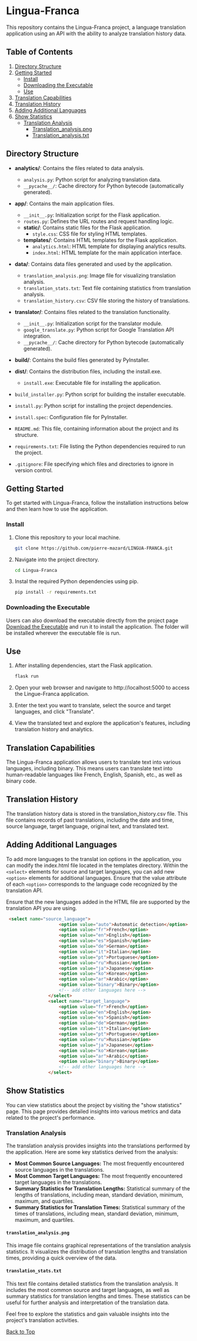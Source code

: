 # Lingua-Franca

This repository contains the Lingua-Franca project, a language translation application using an API with the ability to analyze translation history data.

## Table of Contents

1. [Directory Structure](#directory-structure)
2. [Getting Started](#getting-started)
    - [Install](#install)
    - [Downloading the Executable](#downloading-the-executable)
    - [Use](#use)
3. [Translation Capabilities](#translation-capabilities)
4. [Translation History](#translation-history)
5. [Adding Additional Languages](#adding-additional-languages)
6. [Show Statistics](#show-statistics)
    - [Translation Analysis](#translation-analysis)
        - [Translation_analysis.png](#translation_analysispng)
        - [Translation_analysis.txt](#translation_statstxt)        

## Directory Structure

- **analytics/**: Contains the files related to data analysis.
  - `analysis.py`: Python script for analyzing translation data.
  - `__pycache__/`: Cache directory for Python bytecode (automatically generated).

- **app/**: Contains the main application files.
  - `__init__.py`: Initialization script for the Flask application.
  - `routes.py`: Defines the URL routes and request handling logic.
  - **static/**: Contains static files for the Flask application.
    - `style.css`: CSS file for styling HTML templates.
  - **templates/**: Contains HTML templates for the Flask application.
    - `analytics.html`: HTML template for displaying analytics results.
    - `index.html`: HTML template for the main application interface.

- **data/**: Contains data files generated and used by the application.
  - `translation_analysis.png`: Image file for visualizing translation analysis.
  - `translation_stats.txt`: Text file containing statistics from translation analysis.
  - `translation_history.csv`: CSV file storing the history of translations.

- **translator/**: Contains files related to the translation functionality.
  - `__init__.py`: Initialization script for the translator module.
  - `google_translate.py`: Python script for Google Translation API integration.
  - `__pycache__/`: Cache directory for Python bytecode (automatically generated).

- **build/**: Contains the build files generated by PyInstaller.

- **dist/**: Contains the distribution files, including the install.exe.
  - `install.exe`: Executable file for installing the application.

- `build_installer.py`: Python script for building the installer executable.
- `install.py`: Python script for installing the project dependencies.
- `install.spec`: Configuration file for PyInstaller.

- `README.md`: This file, containing information about the project and its structure.
- `requirements.txt`: File listing the Python dependencies required to run the project.
- `.gitignore`: File specifying which files and directories to ignore in version control.


## Getting Started

To get started with Lingua-Franca, follow the installation instructions below and then learn how to use the application.

### Install

1. Clone this repository to your local machine.
   ```bash
   git clone https://github.com/pierre-mazard/LINGUA-FRANCA.git

2. Navigate into the project directory.
    ```bash
    cd Lingua-Franca

3. Instal the required Python dependencies using pip.
    ```bash
    pip install -r requirements.txt

### Downloading the Executable

Users can also download the executable directly from the project page [Download the Executable](https://github.com/pierre-mazard/LINGUA-FRANCA/raw/master/dist/install.exe) and run it to install the application. The folder will be installed wherever the executable file is run.


## Use

1. After installing dependencies, start the Flask application.
    ```bash
    flask run

2. Open your web browser and navigate to http://localhost:5000 to access the Lingue-Franca application.

3. Enter the text you want to translate, select the source and target languages, and click "Translate".

4. View the translated text and explore the application's features, including translation history and analytics.

## Translation Capabilities

The Lingua-Franca application allows users to translate text into various languages, including binary. This means users can translate text into human-readable languages like French, English, Spanish, etc., as well as binary code.


## Translation History

The translation history data is stored in the translation_history.csv file. This file contains records of past translations, including the date and time, source language, target language, original text, and translated text.

## Adding Additional Languages
To add more languages to the translat
ion options in the application, you can modify the index.html file located in the templates directory. Within the `<select>` elements for source and target languages, you can add new `<option>` elements for additional languages. Ensure that the value attribute of each `<option>` corresponds to the language code recognized by the translation API.

Ensure that the new languages added in the HTML file are supported by the translation API you are using.

```html
 <select name="source_language">
                    <option value="auto">Automatic detection</option>
                    <option value="fr">French</option>
                    <option value="en">English</option>
                    <option value="es">Spanish</option>
                    <option value="de">German</option>
                    <option value="it">Italian</option>
                    <option value="pt">Portuguese</option>
                    <option value="ru">Russian</option>
                    <option value="ja">Japanese</option>
                    <option value="ko">Korean</option>
                    <option value="ar">Arabic</option>
                    <option value="binary">Binary</option> 
                    <!-- add other languages ​​here -->
                </select>
                <select name="target_language">
                    <option value="fr">French</option>
                    <option value="en">English</option>
                    <option value="es">Spanish</option>
                    <option value="de">German</option>
                    <option value="it">Italian</option>
                    <option value="pt">Portuguese</option>
                    <option value="ru">Russian</option>
                    <option value="ja">Japanese</option>
                    <option value="ko">Korean</option>
                    <option value="ar">Arabic</option>
                    <option value="binary">Binary</option> 
                    <!-- add other languages ​​here -->
                </select>                
```

## Show Statistics

You can view statistics about the project by visiting the "show statistics" page. This page provides detailed insights into various metrics and data related to the project's performance.

### Translation Analysis

The translation analysis provides insights into the translations performed by the application. Here are some key statistics derived from the analysis:

- **Most Common Source Languages:** The most frequently encountered source languages in the translations.
- **Most Common Target Languages:** The most frequently encountered target languages in the translations.
- **Summary Statistics for Translation Lengths:** Statistical summary of the lengths of translations, including mean, standard deviation, minimum, maximum, and quartiles.
- **Summary Statistics for Translation Times:** Statistical summary of the times of translations, including mean, standard deviation, minimum, maximum, and quartiles.

#### `translation_analysis.png`

This image file contains graphical representations of the translation analysis statistics. It visualizes the distribution of translation lengths and translation times, providing a quick overview of the data.

#### `translation_stats.txt`

This text file contains detailed statistics from the translation analysis. It includes the most common source and target languages, as well as summary statistics for translation lengths and times. These statistics can be useful for further analysis and interpretation of the translation data.

Feel free to explore the statistics and gain valuable insights into the project's translation activities.


[Back to Top](#lingua-franca)
